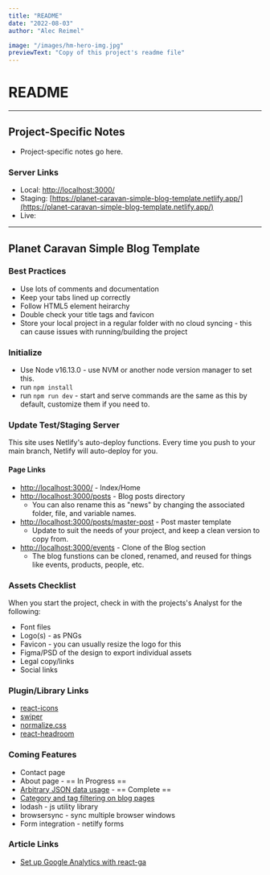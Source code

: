 ```yaml
---
title: "README"
date: "2022-08-03"
author: "Alec Reimel"

image: "/images/hm-hero-img.jpg"
previewText: "Copy of this project's readme file"
---
```


# README

---

## Project-Specific Notes
* Project-specific notes go here.

### Server Links
* Local: [http://localhost:3000/](http://localhost:3000/)
* Staging: [https://planet-caravan-simple-blog-template.netlify.app/](https://planet-caravan-simple-blog-template.netlify.app/)
* Live: 

---

## Planet Caravan Simple Blog Template


### Best Practices
* Use lots of comments and documentation
* Keep your tabs lined up correctly
* Follow HTML5 element heirarchy
* Double check your title tags and favicon
* Store your local project in a regular folder with no cloud syncing - this can cause issues with running/building the project

### Initialize
* Use Node v16.13.0 - use NVM or another node version manager to set this.
* run `npm install`
* run `npm run dev` - start and serve commands are the same as this by default, customize them if you need to.

### Update Test/Staging Server
This site uses Netlify's auto-deploy functions.  Every time you push to your main branch, Netlify will auto-deploy for you.  


#### Page Links
* [http://localhost:3000/](http://localhost:3000/) - Index/Home
* [http://localhost:3000/posts](http://localhost:3000/posts) - Blog posts directory
	- You can also rename this as "news" by changing the associated folder, file, and variable names.
* [http://localhost:3000/posts/master-post](http://localhost:3000/posts/master-post) - Post master template
	- Update to suit the needs of your project, and keep a clean version to copy from.
* [http://localhost:3000/events](http://localhost:3000/events) - Clone of the Blog section
	- The blog funstions can be cloned, renamed, and reused for things like events, products, people, etc.


### Assets Checklist
When you start the project, check in with the projects's Analyst for the following:  
* Font files
* Logo(s) - as PNGs
* Favicon - you can usually resize the logo for this
* Figma/PSD of the design to export individual assets
* Legal copy/links
* Social links

### Plugin/Library Links
* [react-icons](https://react-icons.github.io/react-icons)
* [swiper](https://swiperjs.com/)
* [normalize.css](https://necolas.github.io/normalize.css/)
* [react-headroom](https://kyleamathews.github.io/react-headroom/)

### Coming Features
* Contact page
* About page - == In Progress ==
* [Arbitrary JSON data usage](https://vercel.com/guides/loading-static-file-nextjs-api-route) - == Complete ==
* [Category and tag filtering on blog pages](https://retool.com/blog/filtering-data-in-react-filter-map-and-for-loops/)
* lodash - js utility library
* browsersync - sync multiple browser windows
* Form integration - netilfy forms

### Article Links
* [Set up Google Analytics with react-ga](https://medium.com/@cooperwfloyd/the-most-simple-way-to-track-next-js-page-views-in-google-analytics-8a5c6d981f43)